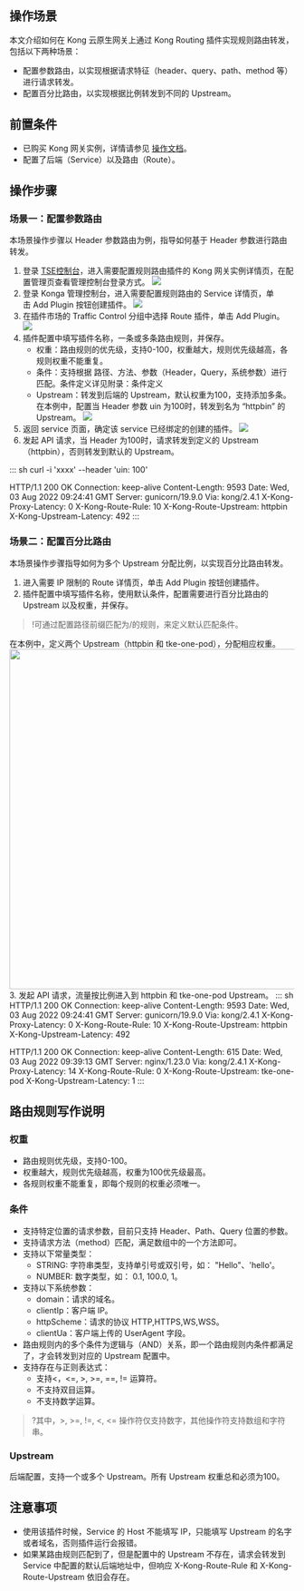 ## 操作场景
本文介绍如何在 Kong 云原生网关上通过 Kong Routing 插件实现规则路由转发，包括以下两种场景：
- 配置参数路由，以实现根据请求特征（header、query、path、method 等）进行请求转发。
- 配置百分比路由，以实现根据比例转发到不同的 Upstream。

## 前置条件
- 已购买 Kong 网关实例，详情请参见 [操作文档](https://cloud.tencent.com/document/product/1364/72495)。
- 配置了后端（Service）以及路由（Route）。

## 操作步骤
### 场景一：配置参数路由
本场景操作步骤以 Header 参数路由为例，指导如何基于 Header 参数进行路由转发。
1. 登录 [TSE控制台](https://console.cloud.tencent.com/tse/kong)，进入需要配置规则路由插件的 Kong 网关实例详情页，在配置管理页查看管理控制台登录方式。
![](https://qcloudimg.tencent-cloud.cn/raw/8d87b09f2b665c2cb296e64a8022d200.png)
2. 登录 Konga 管理控制台，进入需要配置规则路由的 Service 详情页，单击 Add Plugin 按钮创建插件。
![](https://qcloudimg.tencent-cloud.cn/raw/7df4fee4709a0994f166bbfccdba3a1e.png)
3. 在插件市场的 Traffic Control 分组中选择 Route 插件，单击 Add Plugin。
![](https://qcloudimg.tencent-cloud.cn/raw/c6788ec1fd0690166cc90f1785861111.png)
4. 插件配置中填写插件名称，一条或多条路由规则，并保存。
	- 权重：路由规则的优先级，支持0-100，权重越大，规则优先级越高，各规则权重不能重复。
	- 条件：支持根据 路径、方法、参数（Header，Query，系统参数）进行匹配。条件定义详见附录：条件定义
	- Upstream：转发到后端的 Upstream，默认权重为100，支持添加多条。
在本例中，配置当 Header 参数 uin 为100时，转发到名为 “httpbin” 的 Upstream。
![](https://qcloudimg.tencent-cloud.cn/raw/0fe989bfe5cee15b9f836c03d6764e42.png)
5. 返回 service 页面，确定该 service 已经绑定的创建的插件。
![](https://qcloudimg.tencent-cloud.cn/raw/5b73a2b38f705616e68c94a2bbc9e817.png)
6. 发起 API 请求，当 Header 为100时，请求转发到定义的 Upstream（httpbin），否则转发到默认的 Upstream。
<dx-codeblock>
:::  sh
curl -i 'xxxx' --header 'uin: 100'

HTTP/1.1 200 OK
Connection: keep-alive
Content-Length: 9593
Date: Wed, 03 Aug 2022 09:24:41 GMT
Server: gunicorn/19.9.0
Via: kong/2.4.1
X-Kong-Proxy-Latency: 0
X-Kong-Route-Rule: 10
X-Kong-Route-Upstream: httpbin
X-Kong-Upstream-Latency: 492
:::
</dx-codeblock>

### 场景二：配置百分比路由
本场景操作步骤指导如何为多个 Upstream 分配比例，以实现百分比路由转发。
1. 进入需要 IP 限制的 Route 详情页，单击 Add Plugin 按钮创建插件。
2. 插件配置中填写插件名称，使用默认条件，配置需要进行百分比路由的 Upstream 以及权重，并保存。
>!可通过配置路径前缀匹配为/的规则，来定义默认匹配条件。
>
在本例中，定义两个 Upstream（httpbin 和 tke-one-pod），分配相应权重。
<img src="https://qcloudimg.tencent-cloud.cn/raw/6986b5ca780a88d150a608762f787208.png" width=600px>
3. 发起 API 请求，流量按比例进入到 httpbin 和 tke-one-pod Upstream。
<dx-codeblock>
:::  sh
HTTP/1.1 200 OK
Connection: keep-alive
Content-Length: 9593
Date: Wed, 03 Aug 2022 09:24:41 GMT
Server: gunicorn/19.9.0
Via: kong/2.4.1
X-Kong-Proxy-Latency: 0
X-Kong-Route-Rule: 10
X-Kong-Route-Upstream: httpbin
X-Kong-Upstream-Latency: 492

HTTP/1.1 200 OK
Connection: keep-alive
Content-Length: 615
Date: Wed, 03 Aug 2022 09:39:13 GMT
Server: nginx/1.23.0
Via: kong/2.4.1
X-Kong-Proxy-Latency: 14
X-Kong-Route-Rule: 0
X-Kong-Route-Upstream: tke-one-pod
X-Kong-Upstream-Latency: 1
:::
</dx-codeblock>

## 路由规则写作说明
### 权重
- 路由规则优先级，支持0-100。
- 权重越大，规则优先级越高，权重为100优先级最高。
- 各规则权重不能重复，即每个规则的权重必须唯一。

### 条件
- 支持特定位置的请求参数，目前只支持 Header、Path、Query 位置的参数。
- 支持请求方法（method）匹配，满足数组中的一个方法即可。
- 支持以下常量类型：
	- STRING: 字符串类型，支持单引号或双引号，如： "Hello"、'hello'。
	- NUMBER: 数字类型，如： 0.1, 100.0, 1。
- 支持以下系统参数：
	- domain：请求的域名。
	- clientIp：客户端 IP。
	- httpScheme：请求的协议 HTTP,HTTPS,WS,WSS。
	- clientUa：客户端上传的 UserAgent 字段。
- 路由规则内的多个条件为逻辑与（AND）关系，即一个路由规则内条件都满足了，才会转发到对应的 Upstream 配置中。
- 支持存在与正则表达式：
	- 支持<，<=, >, >=, ==, != 运算符。
	- 不支持双目运算。
	- 不支持数学运算。
>?其中，>, >=, !=, <, <= 操作符仅支持数字，其他操作符支持数组和字符串。

### Upstream
后端配置，支持一个或多个 Upstream。所有 Upstream 权重总和必须为100。

## 注意事项
- 使用该插件时候，Service 的 Host 不能填写 IP，只能填写 Upstream 的名字或者域名，否则插件运行会报错。
- 如果某路由规则匹配到了，但是配置中的 Upstream 不存在，请求会转发到 Service 中配置的默认后端地址中，但响应 X-Kong-Route-Rule 和 X-Kong-Route-Upstream 依旧会存在。
